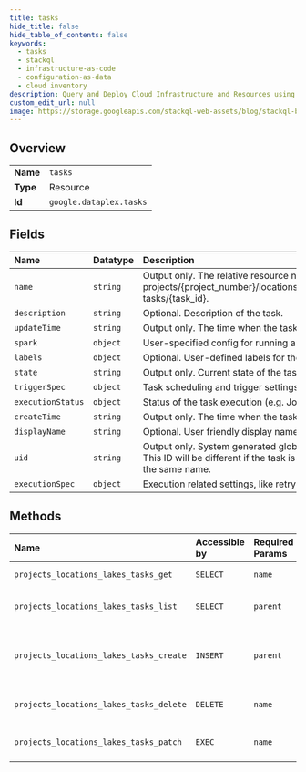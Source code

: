 ```yaml
---
title: tasks
hide_title: false
hide_table_of_contents: false
keywords:
  - tasks
  - stackql
  - infrastructure-as-code
  - configuration-as-data
  - cloud inventory
description: Query and Deploy Cloud Infrastructure and Resources using SQL
custom_edit_url: null
image: https://storage.googleapis.com/stackql-web-assets/blog/stackql-blog-post-featured-image.png
---
```

  
    

## Overview
<table><tbody>
<tr><td><b>Name</b></td><td><code>tasks</code></td></tr>
<tr><td><b>Type</b></td><td>Resource</td></tr>
<tr><td><b>Id</b></td><td><code>google.dataplex.tasks</code></td></tr>
</tbody></table>

## Fields
| Name | Datatype | Description |
|:-----|:---------|:------------|
| `name` | `string` | Output only. The relative resource name of the task, of the form: projects/{project_number}/locations/{location_id}/lakes/{lake_id}/ tasks/{task_id}. |
| `description` | `string` | Optional. Description of the task. |
| `updateTime` | `string` | Output only. The time when the task was last updated. |
| `spark` | `object` | User-specified config for running a Spark task. |
| `labels` | `object` | Optional. User-defined labels for the task. |
| `state` | `string` | Output only. Current state of the task. |
| `triggerSpec` | `object` | Task scheduling and trigger settings. |
| `executionStatus` | `object` | Status of the task execution (e.g. Jobs). |
| `createTime` | `string` | Output only. The time when the task was created. |
| `displayName` | `string` | Optional. User friendly display name. |
| `uid` | `string` | Output only. System generated globally unique ID for the task. This ID will be different if the task is deleted and re-created with the same name. |
| `executionSpec` | `object` | Execution related settings, like retry and service_account. |
## Methods
| Name | Accessible by | Required Params | Description |
|:-----|:--------------|:----------------|:------------|
| `projects_locations_lakes_tasks_get` | `SELECT` | `name` | Get task resource. |
| `projects_locations_lakes_tasks_list` | `SELECT` | `parent` | Lists tasks under the given lake. |
| `projects_locations_lakes_tasks_create` | `INSERT` | `parent` | Creates a task resource within a lake. |
| `projects_locations_lakes_tasks_delete` | `DELETE` | `name` | Delete the task resource. |
| `projects_locations_lakes_tasks_patch` | `EXEC` | `name` | Update the task resource. |
